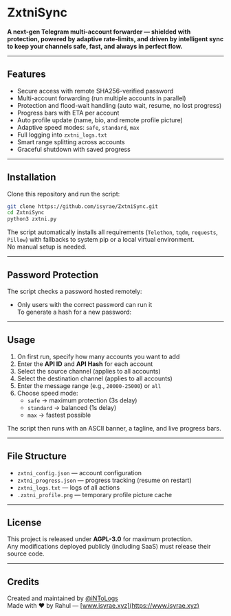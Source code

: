 # ZxtniSync

**A next-gen Telegram multi-account forwarder — shielded with protection, powered by adaptive rate-limits, and driven by intelligent sync to keep your channels safe, fast, and always in perfect flow.**

---

## Features
- Secure access with remote SHA256-verified password  
- Multi-account forwarding (run multiple accounts in parallel)  
- Protection and flood-wait handling (auto wait, resume, no lost progress)  
- Progress bars with ETA per account  
- Auto profile update (name, bio, and remote profile picture)  
- Adaptive speed modes: `safe`, `standard`, `max`  
- Full logging into `zxtni_logs.txt`  
- Smart range splitting across accounts  
- Graceful shutdown with saved progress  

---

## Installation

Clone this repository and run the script:

```bash
git clone https://github.com/isyrae/ZxtniSync.git
cd ZxtniSync
python3 zxtni.py
```

The script automatically installs all requirements (`Telethon`, `tqdm`, `requests`, `Pillow`) with fallbacks to system pip or a local virtual environment.  
No manual setup is needed.

---

## Password Protection
The script checks a password hosted remotely:

- Only users with the correct password can run it  
To generate a hash for a new password:

---

## Usage
1. On first run, specify how many accounts you want to add  
2. Enter the **API ID** and **API Hash** for each account  
3. Select the source channel (applies to all accounts)  
4. Select the destination channel (applies to all accounts)  
5. Enter the message range (e.g., `20000-25000`) or `all`  
6. Choose speed mode:  
   - `safe` → maximum protection (3s delay)  
   - `standard` → balanced (1s delay)  
   - `max` → fastest possible  

The script then runs with an ASCII banner, a tagline, and live progress bars.

---

## File Structure
- `zxtni_config.json` — account configuration  
- `zxtni_progress.json` — progress tracking (resume on restart)  
- `zxtni_logs.txt` — logs of all actions  
- `.zxtni_profile.png` — temporary profile picture cache  

---

## License
This project is released under **AGPL-3.0** for maximum protection.  
Any modifications deployed publicly (including SaaS) must release their source code.  

---

## Credits
Created and maintained by [@iNToLogs](https://telegram.me/iNToLogs)  
Made with ❤️ by Rahul — [www.isyrae.xyz](https://www.isyrae.xyz)
